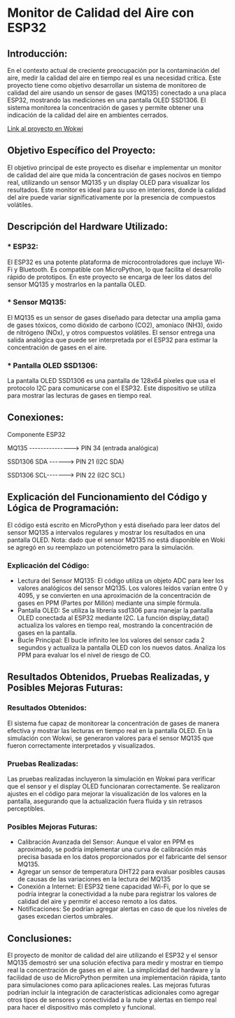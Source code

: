 # Monitor de Calidad del Aire con ESP32

## Introducción:

En el contexto actual de creciente preocupación por la contaminación del aire, medir la calidad del aire en tiempo real es una necesidad crítica. Este proyecto tiene como objetivo desarrollar un sistema de monitoreo de calidad del aire usando un sensor de gases (MQ135) conectado a una placa ESP32, mostrando las mediciones en una pantalla OLED SSD1306. El sistema monitorea la concentración de gases y permite obtener una indicación de la calidad del aire en ambientes cerrados. 

[Link al proyecto en Wokwi](https://wokwi.com/projects/408568500712542209)

## Objetivo Específico del Proyecto:

El objetivo principal de este proyecto es diseñar e implementar un monitor de calidad del aire que mida la concentración de gases nocivos en tiempo real, utilizando un sensor MQ135 y un display OLED para visualizar los resultados. Este monitor es ideal para su uso en interiores, donde la calidad del aire puede variar significativamente por la presencia de compuestos volátiles.

## Descripción del Hardware Utilizado:

### * ESP32:

El ESP32 es una potente plataforma de microcontroladores que incluye Wi-Fi y Bluetooth. Es compatible con MicroPython, lo que facilita el desarrollo rápido de prototipos. En este proyecto se encarga de leer los datos del sensor MQ135 y mostrarlos en la pantalla OLED.

### * Sensor MQ135:

El MQ135 es un sensor de gases diseñado para detectar una amplia gama de gases tóxicos, como dióxido de carbono (CO2), amoníaco (NH3), óxido de nitrógeno (NOx), y otros compuestos volátiles. El sensor entrega una salida analógica que puede ser interpretada por el ESP32 para estimar la concentración de gases en el aire.

### * Pantalla OLED SSD1306:

La pantalla OLED SSD1306 es una pantalla de 128x64 píxeles que usa el protocolo I2C para comunicarse con el ESP32. Este dispositivo se utiliza para mostrar las lecturas de gases en tiempo real.

## Conexiones:

Componente              ESP32

MQ135  ---------------> PIN 34 (entrada analógica)

SSD1306 SDA ------> PIN 21 (I2C SDA)

SSD1306 SCL-------> PIN 22 (I2C SCL)

## Explicación del Funcionamiento del Código y Lógica de Programación:

El código está escrito en MicroPython y está diseñado para leer datos del sensor MQ135 a intervalos regulares y mostrar los resultados en una pantalla OLED.
Nota: dado que el sensor MQ135 no está disponible en Woki se agregó en su reemplazo un potenciómetro para la simulación.

### Explicación del Código:

* Lectura del Sensor MQ135: El código utiliza un objeto ADC para leer los valores analógicos del sensor MQ135. Los valores leídos varían entre 0 y 4095, y se convierten en una aproximación de la concentración de gases en PPM (Partes por Millón) mediante una simple fórmula. 
* Pantalla OLED: Se utiliza la librería ssd1306 para manejar la pantalla OLED conectada al ESP32 mediante I2C. La función display_data() actualiza los valores en tiempo real, mostrando la concentración de gases en la pantalla.
* Bucle Principal: El bucle infinito lee los valores del sensor cada 2 segundos y actualiza la pantalla OLED con los nuevos datos. Analiza los PPM para evaluar los el nivel de riesgo de CO.

## Resultados Obtenidos, Pruebas Realizadas, y Posibles Mejoras Futuras:

### Resultados Obtenidos:

El sistema fue capaz de monitorear la concentración de gases de manera efectiva y mostrar las lecturas en tiempo real en la pantalla OLED. En la simulación con Wokwi, se generaron valores para el sensor MQ135 que fueron correctamente interpretados y visualizados.

### Pruebas Realizadas:

Las pruebas realizadas incluyeron la simulación en Wokwi para verificar que el sensor y el display OLED funcionaran correctamente. Se realizaron ajustes en el código para mejorar la visualización de los valores en la pantalla, asegurando que la actualización fuera fluida y sin retrasos perceptibles.

### Posibles Mejoras Futuras:

* Calibración Avanzada del Sensor: Aunque el valor en PPM es aproximado, se podría implementar una curva de calibración más precisa basada en los datos proporcionados por el fabricante del sensor MQ135.
* Agregar un sensor de temperatura DHT22 para evaluar posibles causas de causas de las variaciones en la lectura del MQ135
* Conexión a Internet: El ESP32 tiene capacidad Wi-Fi, por lo que se podría integrar la conectividad a la nube para registrar los valores de calidad del aire y permitir el acceso remoto a los datos.
* Notificaciones: Se podrían agregar alertas en caso de que los niveles de gases excedan ciertos umbrales.

## Conclusiones:

El proyecto de monitor de calidad del aire utilizando el ESP32 y el sensor MQ135 demostró ser una solución efectiva para medir y mostrar en tiempo real la concentración de gases en el aire. La simplicidad del hardware y la facilidad de uso de MicroPython permiten una implementación rápida, tanto para simulaciones como para aplicaciones reales. Las mejoras futuras podrían incluir la integración de características adicionales como agregar otros tipos de sensores y  conectividad a la nube y alertas en tiempo real para hacer el dispositivo más completo y funcional.
